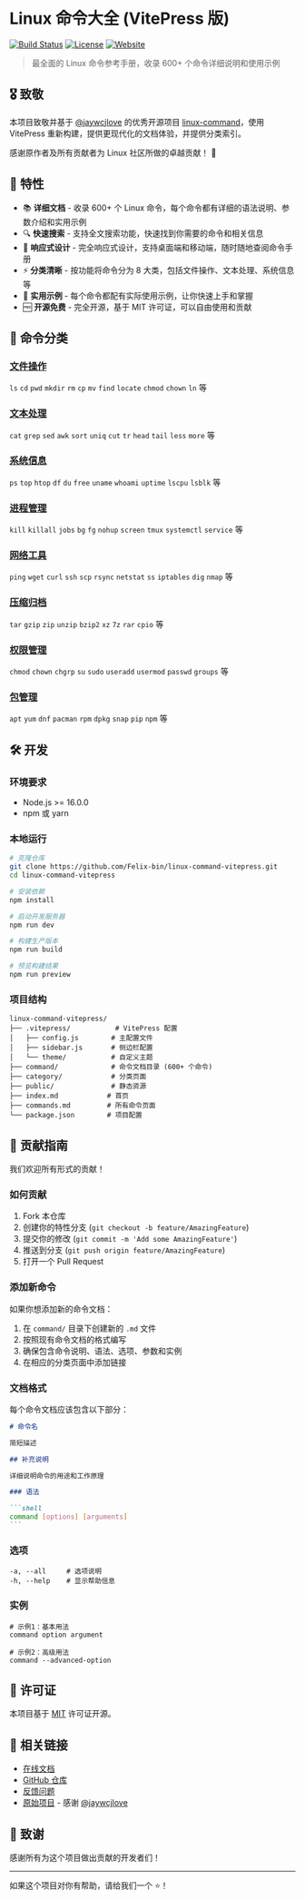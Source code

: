 # Linux 命令大全 (VitePress 版)

[![Build Status](https://img.shields.io/badge/build-passing-brightgreen.svg)](https://github.com/Felix-bin/linux-command-vitepress)
[![License](https://img.shields.io/badge/license-MIT-blue.svg)](LICENSE)
[![Website](https://img.shields.io/badge/website-online-brightgreen.svg)](https://felix-bin.github.io/linux-command-vitepress/)

> 最全面的 Linux 命令参考手册，收录 600+ 个命令详细说明和使用示例

## 🎖️ 致敬

本项目致敬并基于 [@jaywcjlove](https://github.com/jaywcjlove) 的优秀开源项目 [linux-command](https://github.com/jaywcjlove/linux-command.git)，使用 VitePress 重新构建，提供更现代化的文档体验，并提供分类索引。

感谢原作者及所有贡献者为 Linux 社区所做的卓越贡献！ 🙏

## 🚀 特性

- 📚 **详细文档** - 收录 600+ 个 Linux 命令，每个命令都有详细的语法说明、参数介绍和实用示例
- 🔍 **快速搜索** - 支持全文搜索功能，快速找到你需要的命令和相关信息
- 📱 **响应式设计** - 完全响应式设计，支持桌面端和移动端，随时随地查阅命令手册
- ⚡ **分类清晰** - 按功能将命令分为 8 大类，包括文件操作、文本处理、系统信息等
- 🎯 **实用示例** - 每个命令都配有实际使用示例，让你快速上手和掌握
- 🆓 **开源免费** - 完全开源，基于 MIT 许可证，可以自由使用和贡献

## 📂 命令分类

### [文件操作](/category/file-operations)

`ls` `cd` `pwd` `mkdir` `rm` `cp` `mv` `find` `locate` `chmod` `chown` `ln` 等

### [文本处理](/category/text-processing)

`cat` `grep` `sed` `awk` `sort` `uniq` `cut` `tr` `head` `tail` `less` `more` 等

### [系统信息](/category/system-info)

`ps` `top` `htop` `df` `du` `free` `uname` `whoami` `uptime` `lscpu` `lsblk` 等

### [进程管理](/category/process-management)

`kill` `killall` `jobs` `bg` `fg` `nohup` `screen` `tmux` `systemctl` `service` 等

### [网络工具](/category/network-tools)

`ping` `wget` `curl` `ssh` `scp` `rsync` `netstat` `ss` `iptables` `dig` `nmap` 等

### [压缩归档](/category/archive-compression)

`tar` `gzip` `zip` `unzip` `bzip2` `xz` `7z` `rar` `cpio` 等

### [权限管理](/category/permissions)

`chmod` `chown` `chgrp` `su` `sudo` `useradd` `usermod` `passwd` `groups` 等

### [包管理](/category/package-management)

`apt` `yum` `dnf` `pacman` `rpm` `dpkg` `snap` `pip` `npm` 等

## 🛠️ 开发

### 环境要求

- Node.js >= 16.0.0
- npm 或 yarn

### 本地运行

```bash
# 克隆仓库
git clone https://github.com/Felix-bin/linux-command-vitepress.git
cd linux-command-vitepress

# 安装依赖
npm install

# 启动开发服务器
npm run dev

# 构建生产版本
npm run build

# 预览构建结果
npm run preview
```

### 项目结构

```
linux-command-vitepress/
├── .vitepress/           # VitePress 配置
│   ├── config.js        # 主配置文件
│   ├── sidebar.js       # 侧边栏配置
│   └── theme/           # 自定义主题
├── command/             # 命令文档目录 (600+ 个命令)
├── category/            # 分类页面
├── public/              # 静态资源
├── index.md            # 首页
├── commands.md         # 所有命令页面
└── package.json        # 项目配置
```

## 🤝 贡献指南

我们欢迎所有形式的贡献！

### 如何贡献

1. Fork 本仓库
2. 创建你的特性分支 (`git checkout -b feature/AmazingFeature`)
3. 提交你的修改 (`git commit -m 'Add some AmazingFeature'`)
4. 推送到分支 (`git push origin feature/AmazingFeature`)
5. 打开一个 Pull Request

### 添加新命令

如果你想添加新的命令文档：

1. 在 `command/` 目录下创建新的 `.md` 文件
2. 按照现有命令文档的格式编写
3. 确保包含命令说明、语法、选项、参数和实例
4. 在相应的分类页面中添加链接

### 文档格式

每个命令文档应该包含以下部分：

````markdown
# 命令名

简短描述

## 补充说明

详细说明命令的用途和工作原理

### 语法

```shell
command [options] [arguments]
```
````

### 选项

```shell
-a, --all     # 选项说明
-h, --help    # 显示帮助信息
```

### 实例

```shell
# 示例1：基本用法
command option argument

# 示例2：高级用法
command --advanced-option
```



## 📄 许可证
本项目基于 [MIT](LICENSE) 许可证开源。

## 🔗 相关链接

- [在线文档](https://felix-bin.github.io/linux-command-vitepress/)
- [GitHub 仓库](https://github.com/Felix-bin/linux-command-vitepress)
- [反馈问题](https://github.com/Felix-bin/linux-command-vitepress/issues)
- [原始项目](https://github.com/jaywcjlove/linux-command) - 感谢 [@jaywcjlove](https://github.com/jaywcjlove)

## 🙏 致谢

感谢所有为这个项目做出贡献的开发者们！

---

如果这个项目对你有帮助，请给我们一个 ⭐️！


